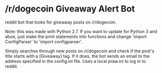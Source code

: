 /r/dogecoin Giveaway Alert Bot
==================

reddit bot that looks for giveaway posts on /r/dogecoin.

Note: this was made with Python 2.7. If you want to update for Python 3 and aboe, just make the print statements into functions and change 'import ConfigParser' to 'import configparser'.

Simply searches through new posts on /r/dogecoin and check if the post's title starts with a [Giveaway] tag. If it does, the bot sends an email to the address specified in the config.ini file. Uses a local praw.ini to log in to reddit.
